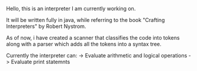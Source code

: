 Hello, this is an interpreter I am currently working on.

It will be written fully in java, while referring to the book "Crafting Interpreters" by Robert Nystrom.

As of now, i have created a scanner that classifies the code into tokens along with a parser which adds all the tokens into a syntax tree.

Currently the interpreter can:
  -> Evaluate arithmetic and logical operations
  -> Evaluate print statemnts